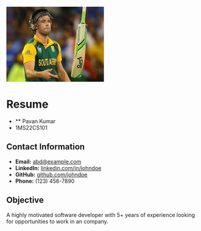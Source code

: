 
![alt text](download.jpeg)


# Resume
- ** Pavan Kumar
- 1MS22CS101


## Contact Information
- **Email:** abd@example.com
- **LinkedIn:** [linkedin.com/in/johndoe](https://linkedin.com/in/abd)
- **GitHub:** [github.com/johndoe](https://github.com/abd)
- **Phone:** (123) 456-7890

## Objective
A highly motivated software developer with 5+ years of experience looking for opportunities to work in an company.


